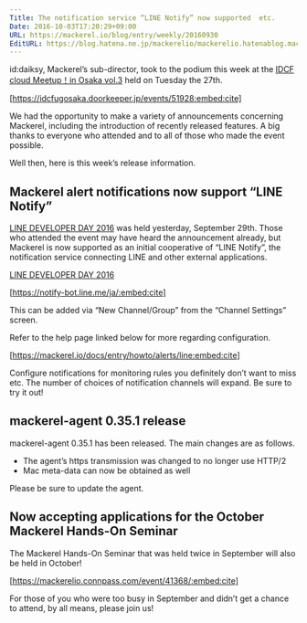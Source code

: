 ```yaml
---
Title: The notification service “LINE Notify” now supported  etc.
Date: 2016-10-03T17:20:29+09:00
URL: https://mackerel.io/blog/entry/weekly/20160930
EditURL: https://blog.hatena.ne.jp/mackerelio/mackerelio.hatenablog.mackerel.io/atom/entry/10328749687187100112
---
```


id:daiksy, Mackerel’s sub-director, took to the podium this week at the [IDCF cloud Meetup！in Osaka vol.3](https://idcfugosaka.doorkeeper.jp/events/51928) held on Tuesday the 27th.

[https://idcfugosaka.doorkeeper.jp/events/51928:embed:cite]

We had the opportunity to make a variety of announcements concerning Mackerel, including the introduction of recently released features. A big thanks to everyone who attended and to all of those who made the event possible.

Well then, here is this week’s release information.

## Mackerel alert notifications now support “LINE Notify”

[LINE DEVELOPER DAY 2016](http://linedevday.linecorp.com/jp/2016/) was held yesterday, September 29th. Those who attended the event may have heard the announcement already, but Mackerel is now supported as an initial cooperative of “LINE Notify”, the notification service connecting LINE and other external applications.

[LINE DEVELOPER DAY 2016](http://linedevday.linecorp.com/jp/2016/)

[https://notify-bot.line.me/ja/:embed:cite]

This can be added via “New Channel/Group” from the “Channel Settings” screen.

Refer to the help page linked below for more regarding configuration.

[https://mackerel.io/docs/entry/howto/alerts/line:embed:cite]

Configure notifications for monitoring rules you definitely don’t want to miss etc. The number of choices of notification channels will expand. Be sure to try it out!

## mackerel-agent 0.35.1 release

mackerel-agent 0.35.1 has been released. The main changes are as follows.

* The agent’s https transmission was changed to no longer use HTTP/2
* Mac meta-data can now be obtained as well

Please be sure to update the agent.

## Now accepting applications for the October Mackerel Hands-On Seminar

The Mackerel Hands-On Seminar that was held twice in September will also be held in October!

[https://mackerelio.connpass.com/event/41368/:embed:cite]

For those of you who were too busy in September and didn’t get a chance to attend, by all means, please join us!
